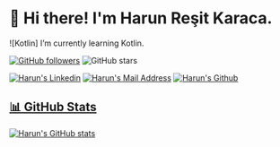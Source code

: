 

# 👋 Hi there! I'm Harun Reşit Karaca.
![Kotlin] I’m currently learning Kotlin.


[![GitHub followers](https://img.shields.io/github/followers/harunresit44?style=social)](https://github.com/harunresit44?tab=followers)
![GitHub stars](https://img.shields.io/github/stars/harunresit44?style=social) 
  

 <a href="https://www.linkedin.com/in/harun-re%C5%9Fit-karaca-9075331b3" target="_blank" rel="nofollow"><img alt="Harun's Linkedin" src="https://img.shields.io/badge/LinkedIn-black?style=for-the-badge&logo=linkedin&logoColor=blue" /></a>
 <a href="mailto:harun.emre44@hotmail.com" target="_blank" rel="nofollow"><img alt="Harun's Mail Address" src="https://img.shields.io/badge/Gmail-black?style=for-the-badge&logo=gmail&logoColor=red" /></a>
  <a href="https://github.com/harunresit44" target="_blank" rel="nofollow"><img alt="Harun's Github" img src="https://img.shields.io/badge/GitHub-100000?style=for-the-badge&logo=github&logoColor=pink"></img>



## 📊 GitHub Stats

![Harun's GitHub stats](https://github-readme-stats.vercel.app/api?username=harunresit44&show_icons=true&theme=dracula)



